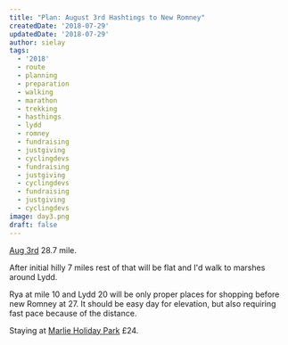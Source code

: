 ```yaml
---
title: "Plan: August 3rd Hashtings to New Romney"
createdDate: '2018-07-29'
updatedDate: '2018-07-29'
author: sielay
tags:
  - '2018'
  - route
  - planning
  - preparation
  - walking
  - marathon
  - trekking
  - hasthings
  - lydd
  - romney
  - fundraising
  - justgiving
  - cyclingdevs
  - fundraising
  - justgiving
  - cyclingdevs
  - fundraising
  - justgiving
  - cyclingdevs
image: day3.png
draft: false
---
```


[Aug 3rd](https://www.strava.com/routes/14502513) 28.7 mile.

After initial hilly 7 miles rest of that will be flat and I'd walk to marshes
around Lydd.

Rya at mile 10 and Lydd 20 will be only proper places for shopping before new
Romney at 27. It should be easy day for elevation, but also requiring fast pace because
of the distance.

Staying at [Marlie Holiday Park](https://www.pitchup.com/campsites/England/South_East/Kent/New_Romney/marlie-holiday-park/) &pound;24.